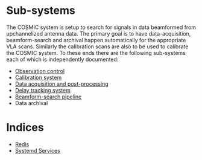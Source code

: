 # Sub-systems

The COSMIC system is setup to search for signals in data beamformed from upchannelized antenna data. The primary goal is to have data-acquisition, beamform-search and archival happen automatically for the appropriate VLA scans. Similarly the calibration scans are also to be used to calibrate the COSMIC system. To these ends there are the following sub-systems each of which is independently documented:

- [Observation control](./subsys_observation_control.md)
- [Calibration system](https://github.com/COSMIC-SETI/COSMIC-VLA-CalibrationEngine#readme)
- [Data acquisition and post-processing](./subsys_data_acquisition.md)
- [Delay tracking system](https://github.com/COSMIC-SETI/COSMIC-VLA-DelayEngine#readme)
- [Beamform-search pipeline](./subsys_BLADE.md)
- Data archival

# Indices

- [Redis](./index_redis.md)
- [Systemd Services](./index_systemd.md)